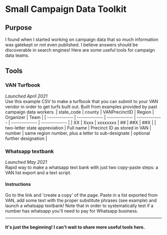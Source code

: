# Small Campaign Data Toolkit
## Purpose
I found when I started working on campaign data that so much information was gatekept or not even published. I believe answers should be discoverable in search engines! Here are some useful tools for campaign data teams.
## Tools
### VAN Turfbook
_Launched April 2021_  
Use this example CSV to make a turfbook that you can submit to your VAN vendor in order to get turfs built out. Built from examples provided by past campaign data workers. 
| state_code  | county | VANPrecinctID  | Region | Organizer  | Team |
| ------------- | ------------- | ------------- | ------------- | ------------- | ------------- |
| XX  | Xxxx  | xxxxxxxx  | ##  | ##X  | ##X  |
| two-letter state appreviation  | Full name  | Precinct ID as stored in VAN  | number  | same region number, plus a letter to sub-designate  | optional further designation |

### Whatsapp textbank
_Launched May 2021_  
Rapid way to make a whatsapp text bank with just two copy-paste steps: a VAN list export and a text script.
#### Instructions
Go to the link and 'create a copy' of the page. Paste in a list exported from VAN, add some text with the proper substitute phrases (see example) and launch a whatsapp textbank! Note that in order to systematically test if a number has whatsapp you'll need to pay for Whatsapp business. 

---
#### It's just the beginning! I can't wait to share more useful tools here. 
